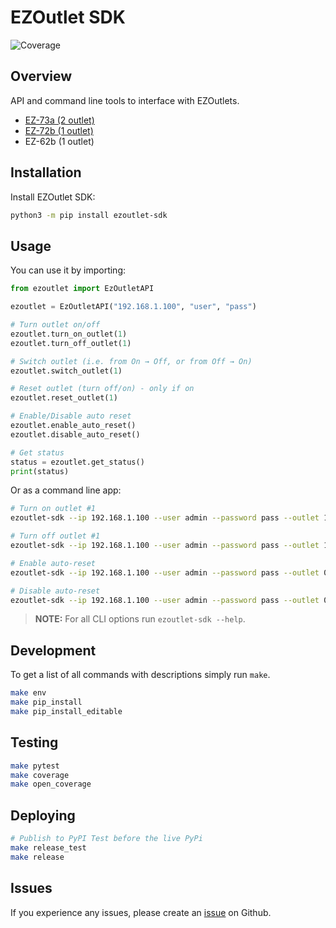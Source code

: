 # EZOutlet SDK

![Coverage](https://img.shields.io/badge/coverage-100%25-brightgreen)

## Overview

API and command line tools to interface with EZOutlets.

- [EZ-73a (2 outlet)](https://www.proxicast.com/shopping/pwr-ez-73a.html)
- [EZ-72b (1 outlet)](https://www.proxicast.com/shopping/ezoutlet5.html)
- EZ-62b (1 outlet)

## Installation

Install EZOutlet SDK:

```bash
python3 -m pip install ezoutlet-sdk
```

## Usage
You can use it by importing:

```python
from ezoutlet import EzOutletAPI

ezoutlet = EzOutletAPI("192.168.1.100", "user", "pass")

# Turn outlet on/off
ezoutlet.turn_on_outlet(1)
ezoutlet.turn_off_outlet(1)

# Switch outlet (i.e. from On → Off, or from Off → On)
ezoutlet.switch_outlet(1)

# Reset outlet (turn off/on) - only if on
ezoutlet.reset_outlet(1)

# Enable/Disable auto reset
ezoutlet.enable_auto_reset()
ezoutlet.disable_auto_reset()

# Get status
status = ezoutlet.get_status()
print(status)
```

Or as a command line app:
```bash
# Turn on outlet #1
ezoutlet-sdk --ip 192.168.1.100 --user admin --password pass --outlet 1 --mode 1

# Turn off outlet #1
ezoutlet-sdk --ip 192.168.1.100 --user admin --password pass --outlet 1 --mode 0

# Enable auto-reset
ezoutlet-sdk --ip 192.168.1.100 --user admin --password pass --outlet 0 --mode 1

# Disable auto-reset
ezoutlet-sdk --ip 192.168.1.100 --user admin --password pass --outlet 0 --mode 0
```

> **NOTE:** For all CLI options run `ezoutlet-sdk --help`.

## Development
To get a list of all commands with descriptions simply run `make`.

```bash
make env
make pip_install
make pip_install_editable
```

## Testing

```bash
make pytest
make coverage
make open_coverage
```

## Deploying

```bash
# Publish to PyPI Test before the live PyPi
make release_test
make release
```

## Issues

If you experience any issues, please create an [issue](https://github.com/tsantor/ezoutlet-sdk/issues) on Github.
